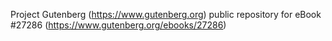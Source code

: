 Project Gutenberg (https://www.gutenberg.org) public repository for eBook #27286 (https://www.gutenberg.org/ebooks/27286)
